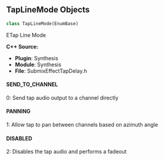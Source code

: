 ## TapLineMode Objects

```python
class TapLineMode(EnumBase)
```

ETap Line Mode

**C++ Source:**

- **Plugin**: Synthesis
- **Module**: Synthesis
- **File**: SubmixEffectTapDelay.h

<a id="unreal.TapLineMode.SEND_TO_CHANNEL"></a>

#### SEND_TO_CHANNEL

0: Send tap audio output to a channel directly

<a id="unreal.TapLineMode.PANNING"></a>

#### PANNING

1: Allow tap to pan between channels based on azimuth angle

<a id="unreal.TapLineMode.DISABLED"></a>

#### DISABLED

2: Disables the tap audio and performs a fadeout

<a id="unreal.PCGDataType"></a>